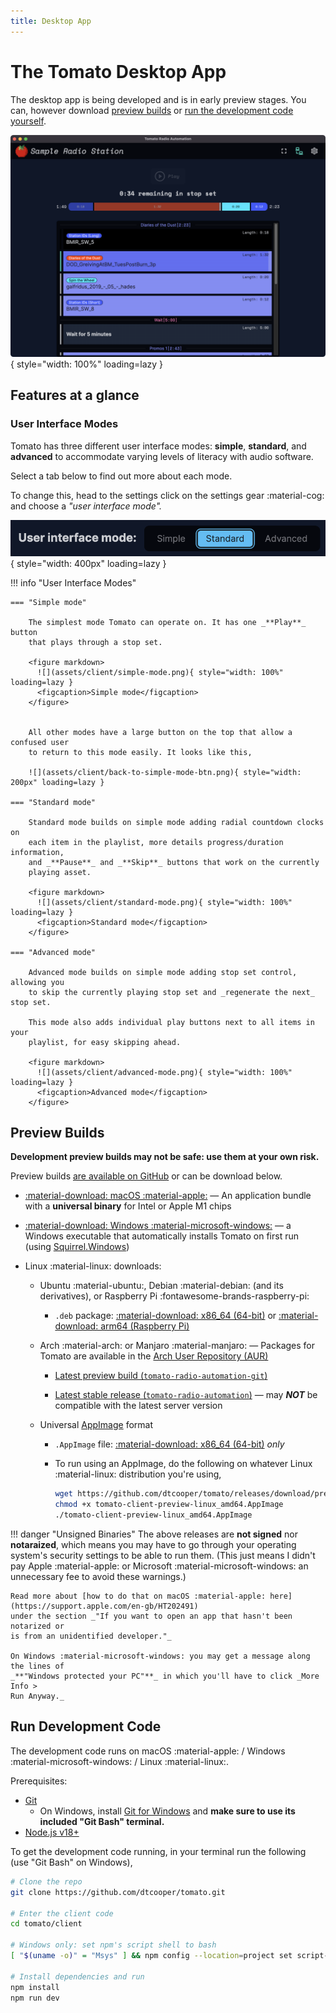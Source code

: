 ```yaml
---
title: Desktop App
---
```


# The Tomato Desktop App

The desktop app is being developed and is in early preview stages. You can, however
download [preview builds](#preview-builds) or [run the development code yourself](#run-development-code).

![](assets/client/screenshot.png){ style="width: 100%" loading=lazy }

## Features at a glance

### User Interface Modes

Tomato has three different user interface modes: **simple**, **standard**, and
**advanced** to accommodate varying levels of literacy with audio software.

Select a tab below to find out more about each mode.

To change this, head to the settings click on the settings gear :material-cog:
and choose a _"user interface mode"._

![](assets/client/ui-mode-selector.png){ style="width: 400px" loading=lazy }

!!! info "User Interface Modes"

    === "Simple mode"

        The simplest mode Tomato can operate on. It has one _**Play**_ button
        that plays through a stop set.

        <figure markdown>
          ![](assets/client/simple-mode.png){ style="width: 100%" loading=lazy }
          <figcaption>Simple mode</figcaption>
        </figure>


        All other modes have a large button on the top that allow a confused user
        to return to this mode easily. It looks like this,

        ![](assets/client/back-to-simple-mode-btn.png){ style="width: 200px" loading=lazy }

    === "Standard mode"

        Standard mode builds on simple mode adding radial countdown clocks on
        each item in the playlist, more details progress/duration information,
        and _**Pause**_ and _**Skip**_ buttons that work on the currently
        playing asset.

        <figure markdown>
          ![](assets/client/standard-mode.png){ style="width: 100%" loading=lazy }
          <figcaption>Standard mode</figcaption>
        </figure>

    === "Advanced mode"

        Advanced mode builds on simple mode adding stop set control, allowing you
        to skip the currently playing stop set and _regenerate the next_ stop set.

        This mode also adds individual play buttons next to all items in your
        playlist, for easy skipping ahead.

        <figure markdown>
          ![](assets/client/advanced-mode.png){ style="width: 100%" loading=lazy }
          <figcaption>Advanced mode</figcaption>
        </figure>

## Preview Builds

**Development preview builds may not be safe: use them at your own risk.**

Preview builds
[are available on GitHub](https://github.com/dtcooper/tomato/releases/tag/preview-build)
or can be download below.

  * [:material-download: macOS :material-apple:](https://github.com/dtcooper/tomato/releases/download/preview-build/tomato-client-preview-macos.dmg)
    &mdash; An application bundle with a  **universal binary** for Intel or Apple M1 chips

  * [:material-download: Windows :material-microsoft-windows:](https://github.com/dtcooper/tomato/releases/download/preview-build/tomato-client-preview-windows.exe)
    &mdash; a Windows executable that automatically installs Tomato on first run (using
    [Squirrel.Windows](https://github.com/Squirrel/Squirrel.Windows))

  * Linux :material-linux: downloads:
      * Ubuntu :material-ubuntu:, Debian :material-debian: (and its derivatives), or Raspberry Pi :fontawesome-brands-raspberry-pi:
          * `.deb` package: [:material-download: x86_64 (64-bit)](https://github.com/dtcooper/tomato/releases/download/preview-build/tomato-client-preview-linux_amd64.deb)
            or [:material-download: arm64 (Raspberry Pi)](https://github.com/dtcooper/tomato/releases/download/preview-build/tomato-client-preview-linux_arm64.deb)

      * Arch :material-arch: or Manjaro :material-manjaro: &mdash; Packages for Tomato are available in the
        [Arch User Repository (AUR)](https://aur.archlinux.org/)
          * [Latest preview build (`tomato-radio-automation-git`)](https://aur.archlinux.org/packages/tomato-radio-automation-git)

          * [Latest stable release (`tomato-radio-automation`)](https://aur.archlinux.org/packages/tomato-radio-automation)
            &mdash; may ***NOT*** be compatible with the latest server version

      * Universal [AppImage](https://appimage.org/) format
          * `.AppImage` file: [:material-download: x86_64 (64-bit)](https://github.com/dtcooper/tomato/releases/download/preview-build/tomato-client-preview-linux_amd64.AppImage) _only_

          * To run using an AppImage, do the following on whatever Linux :material-linux: distribution
            you're using,

            ```bash
            wget https://github.com/dtcooper/tomato/releases/download/preview-build/tomato-client-preview-linux_amd64.AppImage
            chmod +x tomato-client-preview-linux_amd64.AppImage
            ./tomato-client-preview-linux_amd64.AppImage
            ```

!!! danger "Unsigned Binaries"
    The above releases are **not signed** nor **notaraized**, which means
    you may have to go through your operating system's security settings to be
    able to run them. (This just means I didn't pay Apple :material-apple: or
    Microsoft :material-microsoft-windows: an unnecessary fee to avoid these warnings.)

    Read more about [how to do that on macOS :material-apple: here](https://support.apple.com/en-gb/HT202491)
    under the section _"If you want to open an app that hasn't been notarized or
    is from an unidentified developer."_

    On Windows :material-microsoft-windows: you may get a message along the lines of
    _**"Windows protected your PC"**_ in which you'll have to click _More Info >
    Run Anyway._

## Run Development Code

The development code runs on macOS :material-apple: / Windows :material-microsoft-windows: /
Linux :material-linux:.

Prerequisites:

  * [Git](https://git-scm.com/)
    * On Windows, install [Git for Windows](https://gitforwindows.org/) and
      **make sure to use its included "Git Bash" terminal.**
  * [Node.js v18+](https://nodejs.org/)

To get the development code running, in your terminal run the following (use
"Git Bash" on Windows),

```bash
# Clone the repo
git clone https://github.com/dtcooper/tomato.git

# Enter the client code
cd tomato/client

# Windows only: set npm's script shell to bash
[ "$(uname -o)" = "Msys" ] && npm config --location=project set script-shell $(which bash)

# Install dependencies and run
npm install
npm run dev
```
